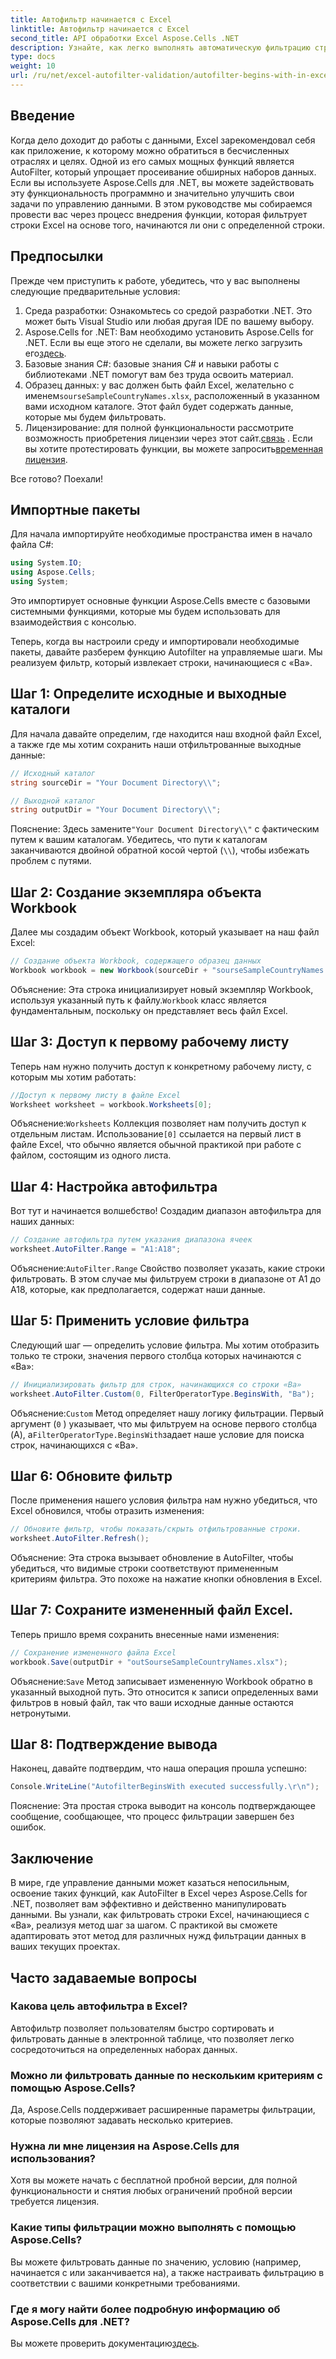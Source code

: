 ```yaml
---
title: Автофильтр начинается с Excel
linktitle: Автофильтр начинается с Excel
second_title: API обработки Excel Aspose.Cells .NET
description: Узнайте, как легко выполнять автоматическую фильтрацию строк Excel с помощью Aspose.Cells в .NET с помощью этого подробного пошагового руководства.
type: docs
weight: 10
url: /ru/net/excel-autofilter-validation/autofilter-begins-with-in-excel/
---
```

## Введение

Когда дело доходит до работы с данными, Excel зарекомендовал себя как приложение, к которому можно обратиться в бесчисленных отраслях и целях. Одной из его самых мощных функций является AutoFilter, который упрощает просеивание обширных наборов данных. Если вы используете Aspose.Cells для .NET, вы можете задействовать эту функциональность программно и значительно улучшить свои задачи по управлению данными. В этом руководстве мы собираемся провести вас через процесс внедрения функции, которая фильтрует строки Excel на основе того, начинаются ли они с определенной строки.

## Предпосылки

Прежде чем приступить к работе, убедитесь, что у вас выполнены следующие предварительные условия:

1. Среда разработки: Ознакомьтесь со средой разработки .NET. Это может быть Visual Studio или любая другая IDE по вашему выбору.
2.  Aspose.Cells for .NET: Вам необходимо установить Aspose.Cells for .NET. Если вы еще этого не сделали, вы можете легко загрузить его[здесь](https://releases.aspose.com/cells/net/).
3. Базовые знания C#: базовые знания C# и навыки работы с библиотеками .NET помогут вам без труда освоить материал.
4.  Образец данных: у вас должен быть файл Excel, желательно с именем`sourseSampleCountryNames.xlsx`, расположенный в указанном вами исходном каталоге. Этот файл будет содержать данные, которые мы будем фильтровать.
5.  Лицензирование: для полной функциональности рассмотрите возможность приобретения лицензии через этот сайт.[связь](https://purchase.aspose.com/buy) . Если вы хотите протестировать функции, вы можете запросить[временная лицензия](https://purchase.aspose.com/temporary-license/).

Все готово? Поехали!

## Импортные пакеты

Для начала импортируйте необходимые пространства имен в начало файла C#:

```csharp
using System.IO;
using Aspose.Cells;
using System;
```

Это импортирует основные функции Aspose.Cells вместе с базовыми системными функциями, которые мы будем использовать для взаимодействия с консолью.

Теперь, когда вы настроили среду и импортировали необходимые пакеты, давайте разберем функцию Autofilter на управляемые шаги. Мы реализуем фильтр, который извлекает строки, начинающиеся с «Ba».

## Шаг 1: Определите исходные и выходные каталоги

Для начала давайте определим, где находится наш входной файл Excel, а также где мы хотим сохранить наши отфильтрованные выходные данные:

```csharp
// Исходный каталог
string sourceDir = "Your Document Directory\\";

// Выходной каталог
string outputDir = "Your Document Directory\\";
```

 Пояснение: Здесь замените`"Your Document Directory\\"` с фактическим путем к вашим каталогам. Убедитесь, что пути к каталогам заканчиваются двойной обратной косой чертой (`\\`), чтобы избежать проблем с путями.

## Шаг 2: Создание экземпляра объекта Workbook

Далее мы создадим объект Workbook, который указывает на наш файл Excel:

```csharp
// Создание объекта Workbook, содержащего образец данных
Workbook workbook = new Workbook(sourceDir + "sourseSampleCountryNames.xlsx");
```

 Объяснение: Эта строка инициализирует новый экземпляр Workbook, используя указанный путь к файлу.`Workbook` класс является фундаментальным, поскольку он представляет весь файл Excel.

## Шаг 3: Доступ к первому рабочему листу

Теперь нам нужно получить доступ к конкретному рабочему листу, с которым мы хотим работать:

```csharp
//Доступ к первому листу в файле Excel
Worksheet worksheet = workbook.Worksheets[0];
```

 Объяснение:`Worksheets` Коллекция позволяет нам получить доступ к отдельным листам. Использование`[0]` ссылается на первый лист в файле Excel, что обычно является обычной практикой при работе с файлом, состоящим из одного листа.

## Шаг 4: Настройка автофильтра

Вот тут и начинается волшебство! Создадим диапазон автофильтра для наших данных:

```csharp
// Создание автофильтра путем указания диапазона ячеек
worksheet.AutoFilter.Range = "A1:A18";
```

 Объяснение:`AutoFilter.Range` Свойство позволяет указать, какие строки фильтровать. В этом случае мы фильтруем строки в диапазоне от A1 до A18, которые, как предполагается, содержат наши данные.

## Шаг 5: Применить условие фильтра

Следующий шаг — определить условие фильтра. Мы хотим отобразить только те строки, значения первого столбца которых начинаются с «Ba»:

```csharp
// Инициализировать фильтр для строк, начинающихся со строки «Ba»
worksheet.AutoFilter.Custom(0, FilterOperatorType.BeginsWith, "Ba");
```

 Объяснение:`Custom` Метод определяет нашу логику фильтрации. Первый аргумент (`0` ) указывает, что мы фильтруем на основе первого столбца (A), а`FilterOperatorType.BeginsWith`задает наше условие для поиска строк, начинающихся с «Ba».

## Шаг 6: Обновите фильтр

После применения нашего условия фильтра нам нужно убедиться, что Excel обновился, чтобы отразить изменения:

```csharp
// Обновите фильтр, чтобы показать/скрыть отфильтрованные строки.
worksheet.AutoFilter.Refresh();
```

Объяснение: Эта строка вызывает обновление в AutoFilter, чтобы убедиться, что видимые строки соответствуют примененным критериям фильтра. Это похоже на нажатие кнопки обновления в Excel.

## Шаг 7: Сохраните измененный файл Excel.

Теперь пришло время сохранить внесенные нами изменения:

```csharp
// Сохранение измененного файла Excel
workbook.Save(outputDir + "outSourseSampleCountryNames.xlsx");
```

 Объяснение:`Save` Метод записывает измененную Workbook обратно в указанный выходной путь. Это относится к записи определенных вами фильтров в новый файл, так что ваши исходные данные остаются нетронутыми.

## Шаг 8: Подтверждение вывода

Наконец, давайте подтвердим, что наша операция прошла успешно:

```csharp
Console.WriteLine("AutofilterBeginsWith executed successfully.\r\n");
```

Пояснение: Эта простая строка выводит на консоль подтверждающее сообщение, сообщающее, что процесс фильтрации завершен без ошибок.

## Заключение

В мире, где управление данными может казаться непосильным, освоение таких функций, как AutoFilter в Excel через Aspose.Cells for .NET, позволяет вам эффективно и действенно манипулировать данными. Вы узнали, как фильтровать строки Excel, начинающиеся с «Ba», реализуя метод шаг за шагом. С практикой вы сможете адаптировать этот метод для различных нужд фильтрации данных в ваших текущих проектах.

## Часто задаваемые вопросы

### Какова цель автофильтра в Excel?  
Автофильтр позволяет пользователям быстро сортировать и фильтровать данные в электронной таблице, что позволяет легко сосредоточиться на определенных наборах данных.

### Можно ли фильтровать данные по нескольким критериям с помощью Aspose.Cells?  
Да, Aspose.Cells поддерживает расширенные параметры фильтрации, которые позволяют задавать несколько критериев.

### Нужна ли мне лицензия на Aspose.Cells для использования?  
Хотя вы можете начать с бесплатной пробной версии, для полной функциональности и снятия любых ограничений пробной версии требуется лицензия.

### Какие типы фильтрации можно выполнять с помощью Aspose.Cells?  
Вы можете фильтровать данные по значению, условию (например, начинается с или заканчивается на), а также настраивать фильтрацию в соответствии с вашими конкретными требованиями.

### Где я могу найти более подробную информацию об Aspose.Cells для .NET?  
 Вы можете проверить документацию[здесь](https://reference.aspose.com/cells/net/).